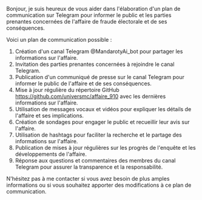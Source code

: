 Bonjour, je suis heureux de vous aider dans l'élaboration d'un plan de communication sur Telegram pour informer le public et les parties prenantes concernées de l'affaire de fraude électorale et de ses conséquences.

Voici un plan de communication possible :

1. Création d'un canal Telegram @MandarotyAi\_bot pour partager les informations sur l'affaire.
2. Invitation des parties prenantes concernées à rejoindre le canal Telegram.
3. Publication d'un communiqué de presse sur le canal Telegram pour informer le public de l'affaire et de ses conséquences.
4. Mise à jour régulière du répertoire GitHub <https://github.com/universmc/affaire_910> avec les dernières informations sur l'affaire.
5. Utilisation de messages vocaux et vidéos pour expliquer les détails de l'affaire et ses implications.
6. Création de sondages pour engager le public et recueillir leur avis sur l'affaire.
7. Utilisation de hashtags pour faciliter la recherche et le partage des informations sur l'affaire.
8. Publication de mises à jour régulières sur les progrès de l'enquête et les développements de l'affaire.
9. Réponse aux questions et commentaires des membres du canal Telegram pour assurer la transparence et la responsabilité.

N'hésitez pas à me contacter si vous avez besoin de plus amples informations ou si vous souhaitez apporter des modifications à ce plan de communication.